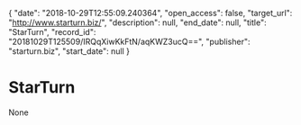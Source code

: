 {
  "date": "2018-10-29T12:55:09.240364", 
  "open_access": false, 
  "target_url": "http://www.starturn.biz/", 
  "description": null, 
  "end_date": null, 
  "title": "StarTurn", 
  "record_id": "20181029T125509/IRQqXiwKkFtN/aqKWZ3ucQ==", 
  "publisher": "starturn.biz", 
  "start_date": null
}

# StarTurn

None